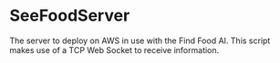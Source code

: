 # SeeFoodServer
The server to deploy on AWS in use with the Find Food AI. This script makes use of a TCP Web Socket to receive information.
